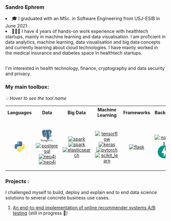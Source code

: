 ### Sandro Ephrem

<li> 🎓 I graduated with an MSc. in Software Engineering from USJ-ESIB in June 2021</li>
<li> 👩🏻‍💻 I have 4 years of hands-on work experience with healthtech startups, mainly in machine learning and data visualisation. I am proficient in data analytics, machine learning, data visualisation and big data concepts and currently learning about cloud technologies. I have mainly worked in the medical insurance and diabetes space in healthtech startups.</li>
<br>

I'm interested in health technology, finance, cryptography and data security and privacy.

<h3 align="left">My main toolbox:</h3>
<i>💡 Hover to see the tool name</i>
<p>
<table>
<tbody>
  <tr>
    <th>Languages</th>
    <th>Data</th>
    <th>Big Data</th>
    <th>Machine Learning</th>
    <th>Frameworks</th>
    <th>Backend</th>
    <th>Cloud</th>
  </tr>
  <tr>
    <td align="center"><!-- Python --><p><br>
      <a href="https://www.python.org" target="_blank"> 
    <img src="https://raw.githubusercontent.com/devicons/devicon/master/icons/python/python-original.svg" alt="python" title="Python" width="40" height="40"/> 
      </a></p>
  </td>
    <td align="center"><!-- PostgreSQL --><p><br>
      <a href="https://www.postgresql.org" target="_blank" rel="noreferrer"> <img src="https://raw.githubusercontent.com/devicons/devicon/master/icons/postgresql/postgresql-original-wordmark.svg" alt="postgresql" width="40" height="40"/> </a>
    <!-- MongoDB -->
  <a href="https://www.mongodb.com" target="_blank" rel="noreferrer"> <img src="https://www.vectorlogo.zone/logos/mongodb/mongodb-icon.svg" title="MongoDB" alt="postgresql" width="40" height="40"/> </a>
<!-- Neo4j -->
<a href="https://neo4j.com/" target="_blank" rel="noreferrer"> <img src="https://www.vectorlogo.zone/logos/neo4j/neo4j-icon.svg" alt="neo4j" title="Neo4j" width="40" height="40"/> </a>
<!-- Pandas -->
<a href="https://pandas.pydata.org/" target="_blank" rel="noreferrer"> <img src="https://cdn.jsdelivr.net/gh/devicons/devicon/icons/pandas/pandas-original-wordmark.svg" alt="neo4j" title="Pandas" width="40" height="40"/> </a></p>
</td>
    <td align="center"><!-- Spark --><p><br>
<a href="https://spark.apache.org/" target="_blank" rel="noreferrer"> <img src="https://www.vectorlogo.zone/logos/apache_spark/apache_spark-icon.svg" alt="spark" title="Apache Spark" width="40" height="40"/> </a>
<!-- Hive -->
<a href="https://hive.apache.org/" target="_blank" rel="noreferrer"> <img src="https://www.vectorlogo.zone/logos/apache_hive/apache_hive-icon.svg" alt="spark" title="Apache Hive" width="40" height="40"/> </a>
<!-- Elasticsearch -->
<a href="https://www.elastic.co" target="_blank" rel="noreferrer"> <img src="https://www.vectorlogo.zone/logos/elastic/elastic-icon.svg" alt="elasticsearch" title="Elasticsearch" width="40" height="40"/> </a></p></td>
    <td align="center">
<p><br>
<!-- Tensorflow -->
<a href="https://tensorflow.org/" target="_blank"> 
 <img src="https://www.vectorlogo.zone/logos/tensorflow/tensorflow-icon.svg" alt="tensorflow" title="Tensorflow" width="40" height="40"/> 
</a> 
<!-- Keras -->
<a href="https://keras.io" target="_blank"> 
 <img src="https://upload.wikimedia.org/wikipedia/commons/a/ae/Keras_logo.svg" alt="keras" title="Keras" width="40" height="40"/> 
</a> 
<!-- Pytorch -->
  <a href="https://pytorch.org/" target="_blank"> 
    <img src="https://www.vectorlogo.zone/logos/pytorch/pytorch-icon.svg" alt="pytorch" width="40" height="40"/> 
  </a> 
<!-- Sklearn -->
<a href="https://scikit-learn.org/" target="_blank"> 
 <img src="https://upload.wikimedia.org/wikipedia/commons/0/05/Scikit_learn_logo_small.svg" alt="scikit_learn" title="Scikit-Learn" width="40" height="40"/> 
</a> 
</p></td>
    <td align="center">
      <p><br>
  <!-- Flask -->
  <a href="https://flask.palletsprojects.com/" target="_blank"> 
    <img src="https://www.vectorlogo.zone/logos/pocoo_flask/pocoo_flask-icon.svg" alt="flask" title="Flask" width="40" height="40"/> 
  </a> 
</p>
    </td>
    <td align="center">
<p><br>
  <!-- Node.js -->
  <a href="https://nodejs.org/en/" target="_blank"> 
    <img src="https://www.vectorlogo.zone/logos/nodejs/nodejs-icon.svg" alt="nodejs" title="Node.js" width="40" height="40"/> 
  </a> 
  <!-- FastAPI -->
  <a href="https://fastapi.tiangolo.com/" target="_blank"> 
    <img src="https://github.com/devicons/devicon/blob/master/icons/fastapi/fastapi-original.svg" alt="fastapi" title="FastAPI" width="40" height="40"/> 
  </a> 
</p>
    </td>
    <td align="center">
      <p><br>
  <!-- AWS -->
  <a href="https://aws.amazon.com/" target="_blank"> 
    <img src="https://www.vectorlogo.zone/logos/amazon_aws/amazon_aws-icon.svg" alt="aws" title="AWS" width="40" height="40"/> 
  </a> 
</p>
    </td>
  </tr>
</tbody>
</table>
 
 ### Projects : 
 
 I challenged myself to build, deploy and explain end to end data science solutions to several concrete business use cases.
 <ol>
  <li><a href="https://github.com/SandroEph/abrecommenders">An end-to-end implementation of online recommender systems A/B testing</a> (still in progress 🚧)</li>
 </ol>
